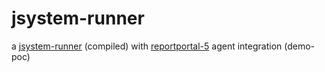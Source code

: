 # jsystem-runner

a <a href='https://github.com/Top-Q/jsystem'> jsystem-runner</a> (compiled) with <a href='https://github.com/reportportal/reportportal'>reportportal-5</a> agent integration (demo-poc)

